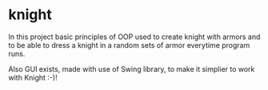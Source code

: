 # knight
In this project basic principles of OOP used to create knight with armors 
and to be able to dress a knight in a random sets of armor everytime program runs.

Also GUI exists, made with use of Swing library, to make it simplier to work with Knight :-)!
